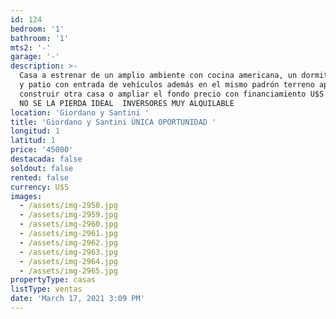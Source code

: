 ```yaml
---
id: 124
bedroom: '1'
bathroom: '1'
mts2: '-'
garage: '-'
description: >-
  Casa a estrenar de un amplio ambiente con cocina americana, un dormitorio baño
  y patio con entrada de vehículos además en el mismo padrón terreno apto para
  construir otra casa o ampliar el fondo precio con financiamiento U$S 45.000.
  NO SE LA PIERDA IDEAL  INVERSORES MUY ALQUILABLE
location: 'Giordano y Santini '
title: 'Giordano y Santini ÚNICA OPORTUNIDAD '
longitud: 1
latitud: 1
price: '45000'
destacada: false
soldout: false
rented: false
currency: U$S
images:
  - /assets/img-2958.jpg
  - /assets/img-2959.jpg
  - /assets/img-2960.jpg
  - /assets/img-2961.jpg
  - /assets/img-2962.jpg
  - /assets/img-2963.jpg
  - /assets/img-2964.jpg
  - /assets/img-2965.jpg
propertyType: casas
listType: ventas
date: 'March 17, 2021 3:09 PM'
---
```


